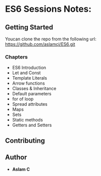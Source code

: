 # ES6 Sessions Notes:

## Getting Started
Youcan clone the repo from the following url:
https://github.com/aslamcj/ES6.git

### Chapters
* ES6 Introduction
* Let and Const
* Template Literals
* Arrow functions
* Classes & Inheritance
* Default parameters
* for of loop
* Spread attributes
* Maps
* Sets
* Static methods
* Getters and Setters

## Contributing

## Author
* **Aslam C**
